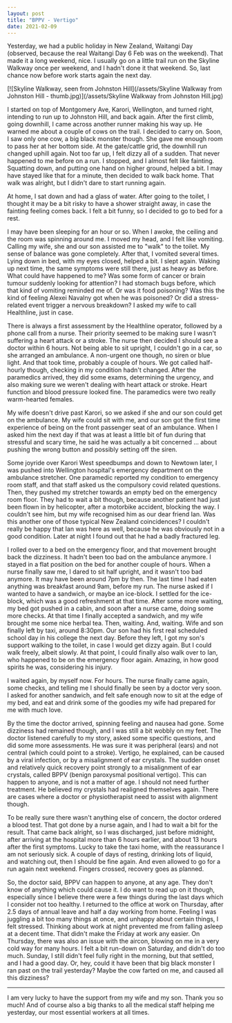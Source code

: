 ```yaml
---
layout: post
title: "BPPV - Vertigo"
date: 2021-02-09
---
```

Yesterday, we had a public holiday in New Zealand, Waitangi Day (observed, because the real Waitangi Day 6 Feb was on the weekend). That made it a long weekend, nice. I usually go on a little trail run on the Skyline Walkway once per weekend, and I hadn't done it that weekend. So, last chance now before work starts again the next day.

[![Skyline Walkway, seen from Johnston Hill](/assets/Skyline Walkway from Johnston Hill - thumb.jpg)](/assets/Skyline Walkway from Johnston Hill.jpg)

I started on top of Montgomery Ave, Karori, Wellington, and turned right, intending to run up to Johnston Hill, and back again. After the first climb, going downhill, I came across another runner making his way up. He warned me about a couple of cows on the trail. I decided to carry on. Soon, I saw only one cow, a big black monster though. She gave me enough room to pass her at her bottom side. At the gate/cattle grid, the downhill run changed uphill again. Not too far up, I felt dizzy all of a sudden. That never happened to me before on a run. I stopped, and I almost felt like fainting. Squatting down, and putting one hand on higher ground, helped a bit. I may have stayed like that for a minute, then decided to walk back home. That walk was alright, but I didn't dare to start running again. 

At home, I sat down and had a glass of water. After going to the toilet, I thought it may be a bit risky to have a shower straight away, in case the fainting feeling comes back. I felt a bit funny, so I decided to go to bed for a rest.

I may have been sleeping for an hour or so. When I awoke, the ceiling and the room was spinning around me. I moved my head, and I felt like vomiting. Calling my wife, she and our son assisted me to "walk" to the toilet. My sense of balance was gone completely. After that, I vomited several times. Lying down in bed, with my eyes closed, helped a bit. I slept again. Waking up next time, the same symptoms were still there, just as heavy as before. What could have happened to me? Was some form of cancer or brain tumour suddenly looking for attention? I had stomach bugs before, which that kind of vomiting reminded me of. Or was it food poisoning? Was this the kind of feeling Alexei Navalny got when he was poisoned? Or did a stress-related event trigger a nervous breakdown? I asked my wife to call Healthline, just in case.

There is always a first assessment by the Healthline operator, followed by a phone call from a nurse. Their priority seemed to be making sure I wasn't suffering a heart attack or a stroke. The nurse then decided I should see a doctor within 6 hours. Not being able to sit upright, I couldn't go in a car, so she arranged an ambulance. A non-urgent one though, no siren or blue light. And that took time, probably a couple of hours. We got called half-hourly though, checking in my condition hadn't changed. After the paramedics arrived, they did some exams, determining the urgency, and also making sure we weren't dealing with heart attack or stroke. Heart function and blood pressure looked fine. The paramedics were two really warm-hearted females.

My wife doesn't drive past Karori, so we asked if she and our son could get on the ambulance. My wife could sit with me, and our son got the first time experience of being on the front passenger seat of an ambulance. When I asked him the next day if that was at least a little bit of fun during that stressful and scary time, he said he was actually a bit concerned ... about pushing the wrong button and possibly setting off the siren.

Some joyride over Karori West speedbumps and down to Newtown later, I was pushed into Wellington hospital's emergency department on the ambulance stretcher. One paramedic reported my condition to emergency room staff, and that staff asked us the compulsory covid related questions. Then, they pushed my stretcher towards an empty bed on the emergency room floor. They had to wait a bit though, because another patient had just been flown in by helicopter, after a motorbike accident, blocking the way. I couldn't see him, but my wife recognised him as our dear friend Ian. Was this another one of those typical New Zealand coincidences? I couldn't really be happy that Ian was here as well, because he was obviously not in a good condition. Later at night I found out that he had a badly fractured leg.

I rolled over to a bed on the emergency floor, and that movement brought back the dizziness. It hadn't been too bad on the ambulance anymore. I stayed in a flat position on the bed for another couple of hours. When a nurse finally saw me, I dared to sit half upright, and it wasn't too bad anymore. It may have been around 7pm by then. The last time I had eaten anything was breakfast around 9am, before my run. The nurse asked if I wanted to have a sandwich, or maybe an ice-block. I settled for the ice-block, which was a good refreshment at that time. After some more waiting, my bed got pushed in a cabin, and soon after a nurse came, doing some more checks. At that time I finally accepted a sandwich, and my wife brought me some nice herbal tea. Then, waiting. And, waiting. Wife and son finally left by taxi, around 8:30pm. Our son had his first real scheduled school day in his college the next day. Before they left, I got my son's support walking to the toilet, in case I would get dizzy again. But I could walk freely, albeit slowly. At that point, I could finally also walk over to Ian, who happened to be on the emergency floor again. Amazing, in how good spirits he was, considering his injury.

I waited again, by myself now. For hours. The nurse finally came again, some checks, and telling me I should finally be seen by a doctor very soon. I asked for another sandwich, and felt safe enough now to sit at the edge of my bed, and eat and drink some of the goodies my wife had prepared for me with much love.

By the time the doctor arrived, spinning feeling and nausea had gone. Some dizziness had remained though, and I was still a bit wobbly on my feet. The doctor listened carefully to my story, asked some specific questions, and did some more assessments. He was sure it was peripheral (ears) and not central (which could point to a stroke). Vertigo, he explained, can be caused by a viral infection, or by a misalignment of ear crystals. The sudden onset and relatively quick recovery point strongly to a misalignment of ear crystals, called BPPV (benign paroxysmal positional vertigo). This can happen to anyone, and is not a matter of age. I should not need further treatment. He believed my crystals had realigned themselves again. There are cases where a doctor or physiotherapist need to assist with alignment though.

To be really sure there wasn't anything else of concern, the doctor ordered a blood test. That got done by a nurse again, and I had to wait a bit for the result. That came back alright, so I was discharged, just before midnight, after arriving at the hospital more than 6 hours earlier, and about 13 hours after the first symptoms. Lucky to take the taxi home, with the reassurance I am not seriously sick. A couple of days of resting, drinking lots of liquid, and watching out, then I should be fine again. And even allowed to go for a run again next weekend. Fingers crossed, recovery goes as planned.

So, the doctor said, BPPV can happen to anyone, at any age. They don't know of anything which could cause it. I do want to read up on it though, especially since I believe there were a few things during the last days which I consider not too healthy. I returned to the office at work on Thursday, after 2.5 days of annual leave and half a day working from home. Feeling I was juggling a bit too many things at once, and unhappy about certain things, I felt stressed. Thinking about work at night prevented me from falling asleep at a decent time. That didn't make the Friday at work any easier. On Thursday, there was also an issue with the aircon, blowing on me in a very cold way for many hours. I felt a bit run-down on Saturday, and didn't do too much. Sunday, I still didn't feel fully right in the morning, but that settled, and I had a good day. Or, hey, could it have been that big black monster I ran past on the trail yesterday? Maybe the cow farted on me, and caused all this dizziness?

---
I am very lucky to have the support from my wife and my son. Thank you so much! And of course also a big thanks to all the medical staff helping me yesterday, our most essential workers at all times.
